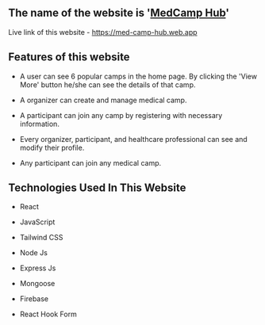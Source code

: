 ## The name of the website is '[MedCamp Hub](https://med-camp-hub.web.app)'

Live link of this website - https://med-camp-hub.web.app

## Features of this website

- A user can see 6 popular camps in the home page. By clicking the 'View More' button he/she can see the details of that camp.

- A organizer can create and manage medical camp.

- A participant can join any camp by registering with necessary information.

- Every organizer, participant, and healthcare professional can see and modify their profile.

- Any participant can join any medical camp.

## Technologies Used In This Website

- React

- JavaScript

- Tailwind CSS

- Node Js

- Express Js

- Mongoose

- Firebase

- React Hook Form
